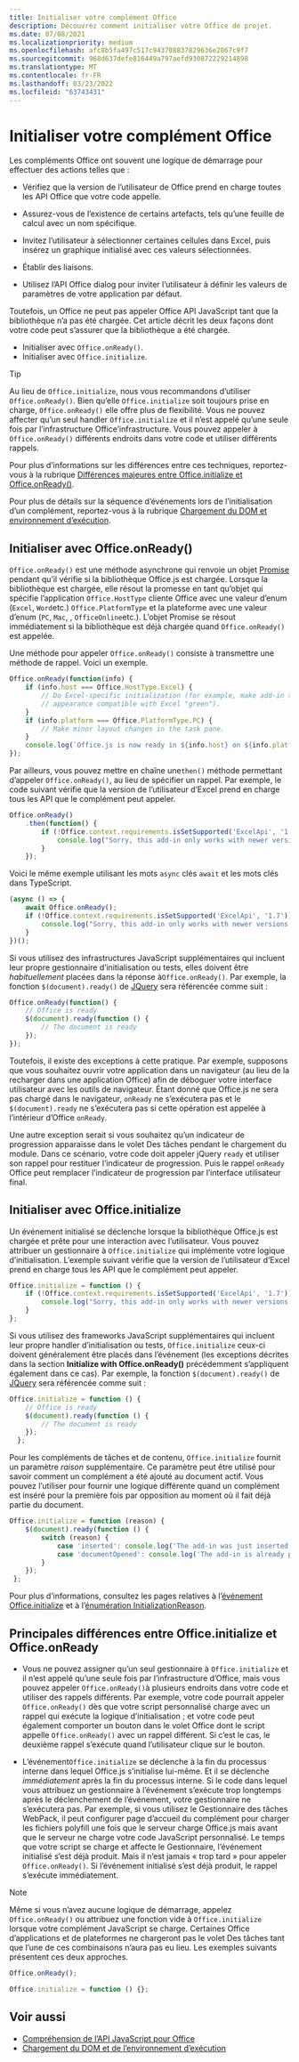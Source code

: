 ```yaml
---
title: Initialiser votre complément Office
description: Découvrez comment initialiser votre Office de projet.
ms.date: 07/08/2021
ms.localizationpriority: medium
ms.openlocfilehash: afc8b5fa497c517c943708837829636e2867c9f7
ms.sourcegitcommit: 968d637defe816449a797aefd930872229214898
ms.translationtype: MT
ms.contentlocale: fr-FR
ms.lasthandoff: 03/23/2022
ms.locfileid: "63743431"
---
```

# <a name="initialize-your-office-add-in"></a>Initialiser votre complément Office

Les compléments Office ont souvent une logique de démarrage pour effectuer des actions telles que :

- Vérifiez que la version de l’utilisateur de Office prend en charge toutes les API Office que votre code appelle.

- Assurez-vous de l’existence de certains artefacts, tels qu’une feuille de calcul avec un nom spécifique.

- Invitez l’utilisateur à sélectionner certaines cellules dans Excel, puis insérez un graphique initialisé avec ces valeurs sélectionnées.

- Établir des liaisons.

- Utilisez l’API Office dialog pour inviter l’utilisateur à définir les valeurs de paramètres de votre application par défaut.

Toutefois, un Office ne peut pas appeler Office API JavaScript tant que la bibliothèque n’a pas été chargée. Cet article décrit les deux façons dont votre code peut s’assurer que la bibliothèque a été chargée.

- Initialiser avec `Office.onReady()`.
- Initialiser avec `Office.initialize`.

> [!TIP]
> Au lieu de `Office.initialize`, nous vous recommandons d’utiliser `Office.onReady()`. Bien qu’elle `Office.initialize` soit toujours prise en charge, `Office.onReady()` elle offre plus de flexibilité. Vous ne pouvez affecter qu’un seul handler `Office.initialize` et il n’est appelé qu’une seule fois par l’infrastructure Office’infrastructure. Vous pouvez appeler à `Office.onReady()` différents endroits dans votre code et utiliser différents rappels.
> 
> Pour plus d’informations sur les différences entre ces techniques, reportez-vous à la rubrique [Différences majeures entre Office.initialize et Office.onReady()](#major-differences-between-officeinitialize-and-officeonready).

Pour plus de détails sur la séquence d’événements lors de l’initialisation d’un complément, reportez-vous à la rubrique [Chargement du DOM et environnement d’exécution](loading-the-dom-and-runtime-environment.md).

## <a name="initialize-with-officeonready"></a>Initialiser avec Office.onReady()

`Office.onReady()` est une méthode asynchrone qui renvoie un objet [Promise](https://developer.mozilla.org/docs/Web/JavaScript/Reference/Global_Objects/Promise) pendant qu’il vérifie si la bibliothèque Office.js est chargée. Lorsque la bibliothèque est chargée, elle résout la promesse en tant qu’objet qui spécifie l’application `Office.HostType` cliente Office avec une valeur d’enum (`Excel`, `Word`etc.) `Office.PlatformType` et la plateforme avec une valeur d’enum (`PC`, `Mac`, , `OfficeOnline`etc.). L’objet Promise se résout immédiatement si la bibliothèque est déjà chargée quand `Office.onReady()` est appelée.

Une méthode pour appeler `Office.onReady()` consiste à transmettre une méthode de rappel. Voici un exemple.

```js
Office.onReady(function(info) {
    if (info.host === Office.HostType.Excel) {
        // Do Excel-specific initialization (for example, make add-in task pane's
        // appearance compatible with Excel "green").
    }
    if (info.platform === Office.PlatformType.PC) {
        // Make minor layout changes in the task pane.
    }
    console.log(`Office.js is now ready in ${info.host} on ${info.platform}`);
});
```

Par ailleurs, vous pouvez mettre en chaîne une`then()` méthode permettant d’appeler `Office.onReady()`, au lieu de spécifier un rappel. Par exemple, le code suivant vérifie que la version de l’utilisateur d’Excel prend en charge tous les API que le complément peut appeler.

```js
Office.onReady()
    .then(function() {
        if (!Office.context.requirements.isSetSupported('ExcelApi', '1.7')) {
            console.log("Sorry, this add-in only works with newer versions of Excel.");
        }
    });
```

Voici le même exemple utilisant les mots `async` clés `await` et les mots clés dans TypeScript.

```typescript
(async () => {
    await Office.onReady();
    if (!Office.context.requirements.isSetSupported('ExcelApi', '1.7')) {
        console.log("Sorry, this add-in only works with newer versions of Excel.");
    }
})();
```

Si vous utilisez des infrastructures JavaScript supplémentaires qui incluent leur propre gestionnaire d’initialisation ou tests, elles doivent être *habituellement* placées dans la réponse à`Office.onReady()`. Par exemple, la fonction `$(document).ready()` de [JQuery](https://jquery.com) sera référencée comme suit :

```js
Office.onReady(function() {
    // Office is ready
    $(document).ready(function () {
        // The document is ready
    });
});
```

Toutefois, il existe des exceptions à cette pratique. Par exemple, supposons que vous souhaitez ouvrir votre application dans un navigateur (au lieu de la recharger dans une application Office) afin de déboguer votre interface utilisateur avec les outils de navigateur. Étant donné que Office.js ne sera pas chargé dans le navigateur, `onReady` ne s’exécutera pas et le `$(document).ready` ne s’exécutera pas si cette opération est appelée à l’intérieur d’Office `onReady`. 

Une autre exception serait si vous souhaitez qu’un indicateur de progression apparaisse dans le volet Des tâches pendant le chargement du module. Dans ce scénario, votre code doit appeler jQuery `ready` et utiliser son rappel pour restituer l’indicateur de progression. Puis le rappel `onReady` Office peut remplacer l’indicateur de progression par l’interface utilisateur final. 

## <a name="initialize-with-officeinitialize"></a>Initialiser avec Office.initialize

Un événement initialisé se déclenche lorsque la bibliothèque Office.js est chargée et prête pour une interaction avec l’utilisateur. Vous pouvez attribuer un gestionnaire à `Office.initialize` qui implémente votre logique d’initialisation. L’exemple suivant vérifie que la version de l’utilisateur d’Excel prend en charge tous les API que le complément peut appeler.

```js
Office.initialize = function () {
    if (!Office.context.requirements.isSetSupported('ExcelApi', '1.7')) {
        console.log("Sorry, this add-in only works with newer versions of Excel.");
    }
};
```

Si vous utilisez des frameworks JavaScript supplémentaires qui incluent leur propre handler d’initialisation ou tests,  `Office.initialize` ceux-ci doivent généralement être placés dans l’événement (les exceptions décrites dans la section **Initialize with Office.onReady()** précédemment s’appliquent également dans ce cas). Par exemple, la fonction `$(document).ready()` de [JQuery](https://jquery.com) sera référencée comme suit :

```js
Office.initialize = function () {
    // Office is ready
    $(document).ready(function () {
        // The document is ready
    });
  };
```

Pour les compléments de tâches et de contenu, `Office.initialize` fournit un paramètre _raison_ supplémentaire. Ce paramètre peut être utilisé pour savoir comment un complément a été ajouté au document actif. Vous pouvez l’utiliser pour fournir une logique différente quand un complément est inséré pour la première fois par opposition au moment où il fait déjà partie du document.

```js
Office.initialize = function (reason) {
    $(document).ready(function () {
        switch (reason) {
            case 'inserted': console.log('The add-in was just inserted.');
            case 'documentOpened': console.log('The add-in is already part of the document.');
        }
    });
 };
```

Pour plus d’informations, consultez les pages relatives à l’[événement Office.initialize](/javascript/api/office) et à l’[énumération InitializationReason](/javascript/api/office/office.initializationreason).

## <a name="major-differences-between-officeinitialize-and-officeonready"></a>Principales différences entre Office.initialize et Office.onReady

- Vous ne pouvez assigner qu’un seul gestionnaire à `Office.initialize` et il n’est appelé qu’une seule fois par l’infrastructure d’Office, mais vous pouvez appeler `Office.onReady()`à plusieurs endroits dans votre code et utiliser des rappels différents. Par exemple, votre code pourrait appeler `Office.onReady()` dès que votre script personnalisé charge avec un rappel qui exécute la logique d’initialisation ; et votre code peut également comporter un bouton dans le volet Office dont le script appelle `Office.onReady()` avec un rappel différent. Si c’est le cas, le deuxième rappel s’exécute quand l’utilisateur clique sur le bouton.

- L’événement`Office.initialize` se déclenche à la fin du processus interne dans lequel Office.js s’initialise lui-même. Et il se déclenche *immédiatement* après la fin du processus interne. Si le code dans lequel vous attribuez un gestionnaire à l’événement s’exécute trop longtemps après le déclenchement de l’événement, votre gestionnaire ne s’exécutera pas. Par exemple, si vous utilisez le Gestionnaire des tâches WebPack, il peut configurer page d’accueil du complément pour charger les fichiers polyfill une fois que le serveur charge Office.js mais avant que le serveur ne charge votre code JavaScript personnalisé. Le temps que votre script se charge et affecte le Gestionnaire, l’événement initialisé s’est déjà produit. Mais il n’est jamais « trop tard » pour appeler `Office.onReady()`. Si l’événement initialisé s’est déjà produit, le rappel s’exécute immédiatement.

> [!NOTE]
> Même si vous n’avez aucune logique de démarrage, appelez `Office.onReady()` ou attribuez une fonction vide à `Office.initialize` lorsque votre complément JavaScript se charge. Certaines Office d’applications et de plateformes ne chargeront pas le volet Des tâches tant que l’une de ces combinaisons n’aura pas eu lieu. Les exemples suivants présentent ces deux approches.
>
>```js    
>Office.onReady();
>```
>
>
>```js
>Office.initialize = function () {};
>```

## <a name="see-also"></a>Voir aussi

- [Compréhension de l’API JavaScript pour Office](understanding-the-javascript-api-for-office.md)
- [Chargement du DOM et de l’environnement d’exécution](loading-the-dom-and-runtime-environment.md)